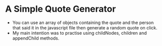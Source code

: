 # A Simple Quote Generator
- You can use an array of objects containing the quote and the person that said it in the javascript file then generate a random quote on click.
- My main intention was to practise using childNodes, children and appendChild methods.
